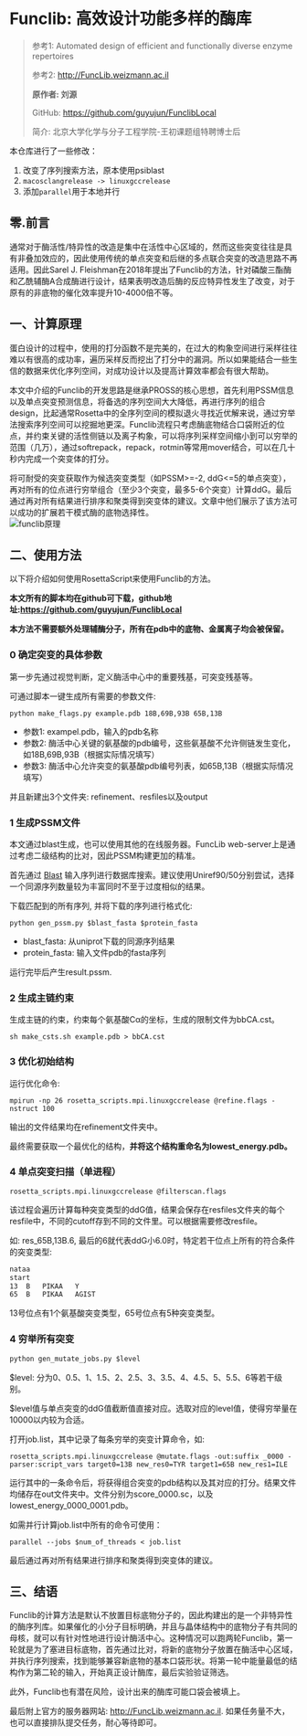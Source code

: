 # Funclib: 高效设计功能多样的酶库

>参考1:  Automated design of efficient and functionally diverse enzyme repertoires
>
>参考2: http://FuncLib.weizmann.ac.il
>
>**原作者: 刘源**
>
>GitHub: https://github.com/guyujun/FunclibLocal
>
>简介: 北京大学化学与分子工程学院-王初课题组特聘博士后
>

本仓库进行了一些修改：
1. 改变了序列搜索方法，原本使用psiblast
2. `macosclangrelease -> linuxgccrelease`
3. 添加`parallel`用于本地并行

## 零.前言

通常对于酶活性/特异性的改造是集中在活性中心区域的，然而这些突变往往是具有非叠加效应的，因此使用传统的单点突变和后继的多点联合突变的改造思路不再适用。因此Sarel J. Fleishman在2018年提出了Funclib的方法，针对磷酸三酯酶和乙酰辅酶A合成酶进行设计，结果表明改造后酶的反应特异性发生了改变，对于原有的非底物的催化效率提升10-4000倍不等。



## 一、计算原理

蛋白设计的过程中，使用的打分函数不是完美的，在过大的构象空间进行采样往往难以有很高的成功率，遍历采样反而挖出了打分中的漏洞。所以如果能结合一些生信的数据来优化序列空间，对成功设计以及提高计算效率都会有很大帮助。

本文中介绍的Funclib的开发思路是继承PROSS的核心思想，首先利用PSSM信息以及单点突变预测信息，将备选的序列空间大大降低，再进行序列的组合design，比起通常Rosetta中的全序列空间的模拟退火寻找近优解来说，通过穷举法搜索序列空间可以挖掘地更深。Funclib流程只考虑酶底物结合口袋附近的位点，并约束关键的活性侧链以及离子构象，可以将序列采样空间缩小到可以穷举的范围（几万），通过softrepack，repack，rotmin等常用mover结合，可以在几十秒内完成一个突变体的打分。

将可耐受的突变获取作为候选突变类型（如PSSM>=-2, ddG<=5的单点突变），再对所有的位点进行穷举组合（至少3个突变，最多5-6个突变）计算ddG。最后通过再对所有结果进行排序和聚类得到突变体的建议。文章中他们展示了该方法可以成功的扩展若干模式酶的底物选择性。  
![funclib原理](https://ars.els-cdn.com/content/image/1-s2.0-S1097276518306932-fx1.jpg)





## 二、使用方法

以下将介绍如何使用RosettaScript来使用Funclib的方法。

**本文所有的脚本均在github可下载，github地址:https://github.com/guyujun/FunclibLocal**

**本方法不需要额外处理辅酶分子，所有在pdb中的底物、金属离子均会被保留。**



### 0 确定突变的具体参数

第一步先通过视觉判断，定义酶活中心中的重要残基，可突变残基等。

可通过脚本一键生成所有需要的参数文件:

```shell
python make_flags.py example.pdb 18B,69B,93B 65B,13B
```

- 参数1: exampel.pdb，输入的pdb名称
- 参数2: 酶活中心关键的氨基酸的pdb编号，这些氨基酸不允许侧链发生变化，如18B,69B,93B（根据实际情况填写）
- 参数3: 酶活中心允许突变的氨基酸pdb编号列表，如65B,13B（根据实际情况填写）



并且新建出3个文件夹: refinement、resfiles以及output



### 1 生成PSSM文件

本文通过blast生成，也可以使用其他的在线服务器。FuncLib web-server上是通过考虑二级结构的比对，因此PSSM构建更加的精准。

首先通过 [Blast](https://www.uniprot.org/blast/) 输入序列进行数据库搜索。建议使用Uniref90/50分别尝试，选择一个同源序列数量较为丰富同时不至于过度相似的结果。

下载匹配到的所有序列, 并将下载的序列进行格式化:

```shell
python gen_pssm.py $blast_fasta $protein_fasta
```

- blast_fasta: 从uniprot下载的同源序列结果
- protein_fasta: 输入文件pdb的fasta序列

运行完毕后产生result.pssm.



### 2 生成主链约束

生成主链的约束，约束每个氨基酸Cα的坐标，生成的限制文件为bbCA.cst。

```shell
sh make_csts.sh example.pdb > bbCA.cst
```



### 3 优化初始结构

运行优化命令: 

```shell
mpirun -np 26 rosetta_scripts.mpi.linuxgccrelease @refine.flags -nstruct 100
```

输出的文件结果均在refinement文件夹中。

最终需要获取一个最优化的结构，**并将这个结构重命名为lowest_energy.pdb。**



### 4 单点突变扫描（单进程）

```shell
rosetta_scripts.mpi.linuxgccrelease @filterscan.flags
```

该过程会遍历计算每种突变类型的ddG值，结果会保存在resfiles文件夹的每个resfile中，不同的cutoff存到不同的文件里。可以根据需要修改resfile。



如: res_65B,13B.6, 最后的6就代表ddG小6.0时，特定若干位点上所有的符合条件的突变类型:

```txt
nataa
start
13	B	PIKAA	Y
65	B	PIKAA	AGIST
```

13号位点有1个氨基酸突变类型，65号位点有5种突变类型。



### 4 穷举所有突变

```python
python gen_mutate_jobs.py $level
```

$level: 分为0、0.5、1、1.5、2、2.5、3、3.5、4、4.5、5、5.5、6等若干级别。

$level值与单点突变的ddG值截断值直接对应。选取对应的level值，使得穷举量在10000以内较为合适。

打开job.list，其中记录了每条穷举的突变计算命令，如:

```shell
rosetta_scripts.mpi.linuxgccrelease @mutate.flags -out:suffix _0000 -parser:script_vars target0=13B new_res0=TYR target1=65B new_res1=ILE 
```

运行其中的一条命令后，将获得组合突变的pdb结构以及其对应的打分。结果文件均储存在out文件夹中。文件分别为score_0000.sc，以及lowest_energy_0000_0001.pdb。

如需并行计算job.list中所有的命令可使用：

```shell
parallel --jobs $num_of_threads < job.list
```


最后通过再对所有结果进行排序和聚类得到突变体的建议。





## 三、结语

Funclib的计算方法是默认不放置目标底物分子的，因此构建出的是一个非特异性的酶序列库。如果催化的小分子目标明确，并且与晶体结构中的底物分子有共同的母核，就可以有针对性地进行设计酶活中心。这种情况可以跑两轮Funclib，第一轮就是为了塞进目标底物，首先通过比对，将新的底物分子放置在酶活中心区域，并执行序列搜索，找到能够兼容新底物的基本口袋形状。将第一轮中能量最低的结构作为第二轮的输入，开始真正设计酶库，最后实验验证筛选。

此外，Funclib也有潜在风险，设计出来的酶库可能口袋会被填上。



最后附上官方的服务器网站: http://FuncLib.weizmann.ac.il. 如果任务量不大，也可以直接排队提交任务，耐心等待即可。
